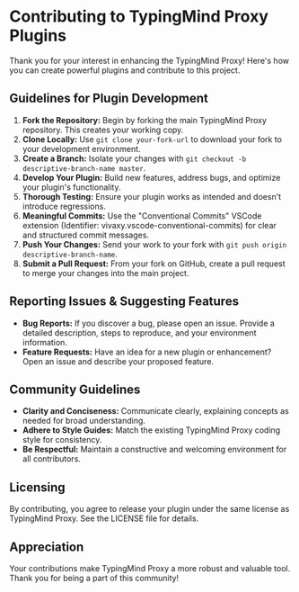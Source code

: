 # Contributing to TypingMind Proxy Plugins

Thank you for your interest in enhancing the TypingMind Proxy! Here's how you can create powerful plugins and contribute to this project.

## Guidelines for Plugin Development

1. **Fork the Repository:** Begin by forking the main TypingMind Proxy repository. This creates your working copy.
2. **Clone Locally:** Use `git clone your-fork-url` to download your fork to your development environment.
3. **Create a Branch:** Isolate your changes with `git checkout -b descriptive-branch-name master`.
4. **Develop Your Plugin:** Build new features, address bugs, and optimize your plugin's functionality.
5. **Thorough Testing:** Ensure your plugin works as intended and doesn't introduce regressions.
6. **Meaningful Commits:** Use the "Conventional Commits" VSCode extension (Identifier: vivaxy.vscode-conventional-commits) for clear and structured commit messages.
7. **Push Your Changes:** Send your work to your fork with `git push origin descriptive-branch-name`.
8. **Submit a Pull Request:** From your fork on GitHub, create a pull request to merge your changes into the main project.

## Reporting Issues & Suggesting Features

- **Bug Reports:** If you discover a bug, please open an issue. Provide a detailed description, steps to reproduce, and your environment information.
- **Feature Requests:** Have an idea for a new plugin or enhancement? Open an issue and describe your proposed feature.

## Community Guidelines

- **Clarity and Conciseness:** Communicate clearly, explaining concepts as needed for broad understanding.
- **Adhere to Style Guides:** Match the existing TypingMind Proxy coding style for consistency.
- **Be Respectful:** Maintain a constructive and welcoming environment for all contributors.

## Licensing

By contributing, you agree to release your plugin under the same license as TypingMind Proxy. See the LICENSE file for details.

## Appreciation

Your contributions make TypingMind Proxy a more robust and valuable tool. Thank you for being a part of this community!
